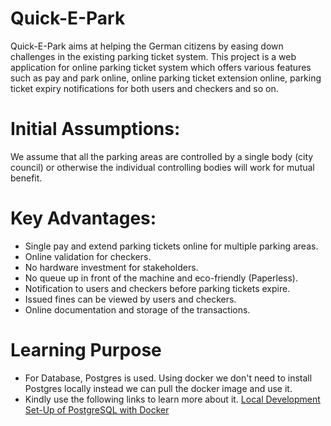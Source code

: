 # Quick-E-Park
Quick-E-Park aims at helping the German citizens by easing down challenges in the existing parking ticket system. This project is a web application for online parking ticket system which offers various features such as pay and park online, online parking ticket extension online, parking ticket expiry notifications for both users and checkers and so on.
# Initial Assumptions: 
We assume that all the parking areas are controlled by a single body (city
council) or otherwise the individual controlling bodies will work for mutual benefit.
# Key Advantages:
* Single pay and extend parking tickets online for multiple parking areas.
* Online validation for checkers.
* No hardware investment for stakeholders.
* No queue up in front of the machine and eco-friendly (Paperless).
* Notification to users and checkers before parking tickets expire.
* Issued fines can be viewed by users and checkers.
* Online documentation and storage of the transactions.

# Learning Purpose
* For Database, Postgres is used. Using docker we don't need to install Postgres locally instead we can pull the docker image and use it.
* Kindly use the following links to learn more about it.
[Local Development Set-Up of PostgreSQL with Docker](https://towardsdatascience.com/local-development-set-up-of-postgresql-with-docker-c022632f13ea)
